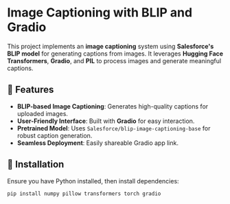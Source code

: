 # Image Captioning with BLIP and Gradio  

This project implements an **image captioning** system using **Salesforce's BLIP model** for generating captions from images. It leverages **Hugging Face Transformers**, **Gradio**, and **PIL** to process images and generate meaningful captions.  

## 🚀 Features  

- **BLIP-based Image Captioning**: Generates high-quality captions for uploaded images.  
- **User-Friendly Interface**: Built with **Gradio** for easy interaction.  
- **Pretrained Model**: Uses `Salesforce/blip-image-captioning-base` for robust caption generation.  
- **Seamless Deployment**: Easily shareable Gradio app link.  

## 📌 Installation  

Ensure you have Python installed, then install dependencies:  

```bash
pip install numpy pillow transformers torch gradio
